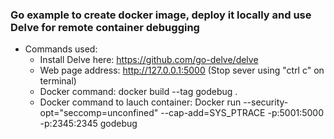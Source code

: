 ### Go example to create docker image, deploy it locally and use Delve for remote container debugging
- Commands used:
    - Install Delve here:  https://github.com/go-delve/delve
    - Web page address:  http://127.0.0.1:5000   (Stop sever using "ctrl c" on terminal)
    - Docker command: docker build --tag godebug .
    - Docker command to lauch container: Docker run --security-opt="seccomp=unconfined" --cap-add=SYS_PTRACE -p:5001:5000 -p:2345:2345 godebug

